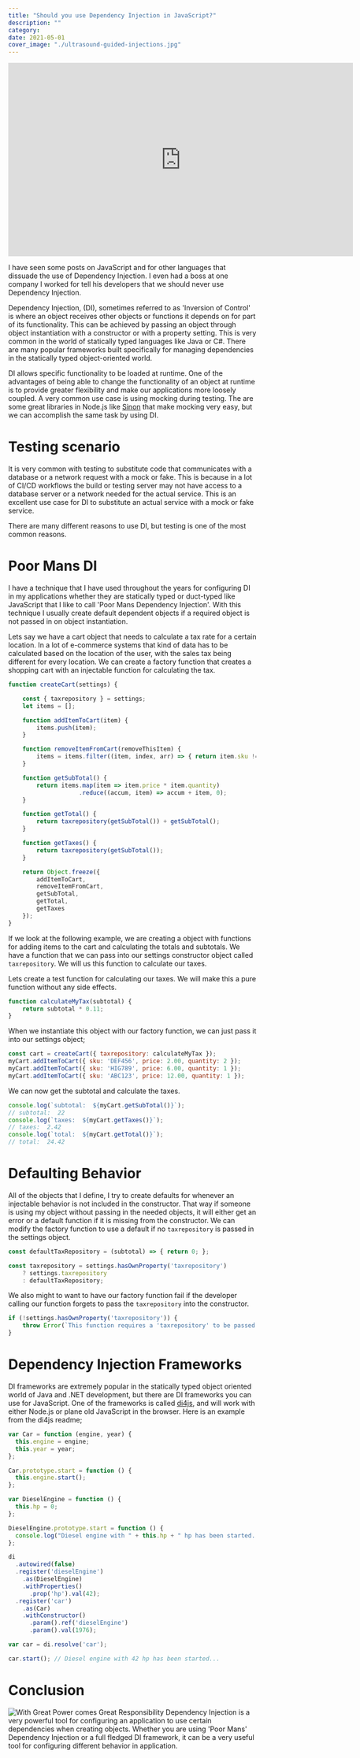 ```yaml
---
title: "Should you use Dependency Injection in JavaScript?"
description: ""
category: 
date: 2021-05-01
cover_image: "./ultrasound-guided-injections.jpg"
---
```


<div style="text-align: center">
<iframe width="700" height="393" src="https://youtube.com/embed/Udfp9ln8naA" frameborder="0" allow="accelerometer; autoplay; encrypted-media; gyroscope; picture-in-picture" allowfullscreen></iframe>
</div>

I have seen some posts on JavaScript and for other languages that dissuade the use of Dependency Injection. I even had a boss at one company I worked for tell his developers that we should never use Dependency Injection.

Dependency Injection, (DI), sometimes referred to as 'Inversion of Control' is where an object receives other objects or functions it depends on for part of its functionality. This can be achieved by passing an object through object instantiation with a constructor or with a property setting. This is very common in the world of statically typed languages like Java or C#. There are many popular frameworks built specifically for managing dependencies in the statically typed object-oriented world.

DI allows specific functionality to be loaded at runtime. One of the advantages of being able to change the functionality of an object at runtime is to provide greater flexibility and make our applications more loosely coupled. A very common use case is using mocking during testing. The are some great libraries in Node.js like [Sinon](https://sinonjs.org/) that make mocking very easy, but we can accomplish the same task by using DI.

# Testing scenario

It is very common with testing to substitute code that communicates with a database or a network request with a mock or fake. This is because in a lot of CI/CD workflows the build or testing server may not have access to a database server or a network needed for the actual service. This is an excellent use case for DI to substitute an actual service with a mock or fake service.

There are many different reasons to use DI, but testing is one of the most common reasons.

# Poor Mans DI

I have a technique that I have used throughout the years for configuring DI in my applications whether they are statically typed or duct-typed like JavaScript that I like to call 'Poor Mans Dependency Injection'. With this technique I usually create default dependent objects if a required object is not passed in on object instantiation. 

Lets say we have a cart object that needs to calculate a tax rate for a certain location. In a lot of e-commerce systems that kind of data has to be calculated based on the location of the user, with the sales tax being different for every location. We can create a factory function that creates a shopping cart with an injectable function for calculating the tax.

```javascript
function createCart(settings) {

    const { taxrepository } = settings;
    let items = [];    

    function addItemToCart(item) {
        items.push(item);
    }

    function removeItemFromCart(removeThisItem) {
        items = items.filter((item, index, arr) => { return item.sku !== removeThisItem.sku });
    }

    function getSubTotal() {
        return items.map(item => item.price * item.quantity)
                    .reduce((accum, item) => accum + item, 0);
    }

    function getTotal() {
        return taxrepository(getSubTotal()) + getSubTotal();
    }

    function getTaxes() {
        return taxrepository(getSubTotal());
    }

    return Object.freeze({
        addItemToCart,
        removeItemFromCart,
        getSubTotal,
        getTotal,
        getTaxes
    });
}
```

If we look at the following example, we are creating a object with functions for adding items to the cart and calculating the totals and subtotals. We have a function that we can pass into our settings constructor object called `taxrepository`. We will us this function to calculate our taxes.

Lets create a test function for calculating our taxes. We will make this a pure function without any side effects.

```javascript
function calculateMyTax(subtotal) {
    return subtotal * 0.11;
}
```

When we instantiate this object with our factory function, we can just pass it into our settings object;

```javascript
const cart = createCart({ taxrepository: calculateMyTax });
myCart.addItemToCart({ sku: 'DEF456', price: 2.00, quantity: 2 });
myCart.addItemToCart({ sku: 'HIG789', price: 6.00, quantity: 1 });
myCart.addItemToCart({ sku: 'ABC123', price: 12.00, quantity: 1 });
```

We can now get the subtotal and calculate the taxes.

```javascript
console.log(`subtotal:  ${myCart.getSubTotal()}`);
// subtotal:  22
console.log(`taxes:  ${myCart.getTaxes()}`);
// taxes:  2.42
console.log(`total:  ${myCart.getTotal()}`);
// total:  24.42
```

# Defaulting Behavior

All of the objects that I define, I try to create defaults for whenever an injectable behavior is not included in the constructor. That way if someone is using my object without passing in the needed objects, it will either get an error or a default function if it is missing from the constructor. We can modify the factory function to use a default if no `taxrepository` is passed in the settings object. 

```javascript
const defaultTaxRepository = (subtotal) => { return 0; };

const taxrepository = settings.hasOwnProperty('taxrepository') 
    ? settings.taxrepository 
    : defaultTaxRepository;
```

We also might to want to have our factory function fail if the developer calling our function forgets to pass the `taxrepository` into the constructor.

```javascript
if (!settings.hasOwnProperty('taxrepository')) {
    throw Error(`This function requires a 'taxrepository' to be passed into the contructor!`)
}
```

# Dependency Injection Frameworks 

DI frameworks are extremely popular in the statically typed object oriented world of Java and .NET development, but there are DI frameworks you can use for JavaScript. One of the frameworks is called [di4js](https://github.com/gedbac/di4js), and will work with either Node.js or plane old JavaScript in the browser. Here is an example from the di4js readme;

```javascript
var Car = function (engine, year) {
  this.engine = engine;
  this.year = year;
};

Car.prototype.start = function () {
  this.engine.start();
};

var DieselEngine = function () {
  this.hp = 0;
};

DieselEngine.prototype.start = function () {
  console.log("Diesel engine with " + this.hp + " hp has been started...");
};

di
  .autowired(false)
  .register('dieselEngine')
    .as(DieselEngine)
    .withProperties()
      .prop('hp').val(42);
  .register('car')
    .as(Car)
    .withConstructor()
      .param().ref('dieselEngine')
	  .param().val(1976);

var car = di.resolve('car');

car.start(); // Diesel engine with 42 hp has been started...
```

# Conclusion

![With Great Power comes Great Responsibility](./great-responsibility.jpg)
Dependency Injection is a very powerful tool for configuring an application to use certain dependencies when creating objects. Whether you are using 'Poor Mans' Dependency Injection or a full fledged DI framework, it can be a very useful tool for configuring different behavior in application. 